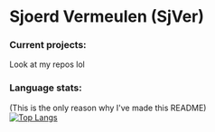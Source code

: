 # Sjoerd Vermeulen (SjVer)
### Current projects:
Look at my repos lol
### Language stats:
(This is the only reason why I've made this README) <br/>
[![Top Langs](https://github-readme-stats.vercel.app/api/top-langs/?username=SjVer&count_private=true&include_all_commits=true&layout=compact&theme=github_dark&hide_border=true&show_owner=true)](https://github.com/anuraghazra/github-readme-stats)
